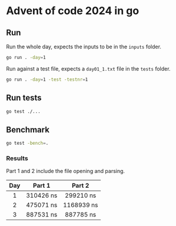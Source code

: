 # Advent of code 2024 in go

## Run

Run the whole day, expects the inputs to be in the `inputs` folder.

```bash
go run . -day=1
```

Run against a test file, expects a `day01_1.txt` file in the `tests` folder.

```bash
go run . -day=1 -test -testnr=1
```

## Run tests

```bash
go test ./...
```

## Benchmark

```bash
go test -bench=.
```

### Results

Part 1 and 2 include the file opening and parsing.

|  Day  |  Part 1   |   Part 2   |
| :---: | :-------: | :--------: |
|   1   | 310426 ns | 299210 ns  |
|   2   | 475071 ns | 1168939 ns |
|   3   | 887531 ns | 887785 ns  |